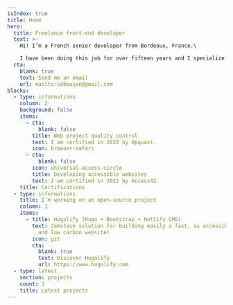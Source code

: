 ```yaml
---
isIndex: true
title: Home
hero:
  title: Freelance front-end developer
  text: >-
    Hi! I’m a French senior developer from Bordeaux, France.\

    I have been doing this job for over fifteen years and I specialize in low carbon and accessible websites.
  cta:
    blank: true
    text: Send me an email
    url: mailto:sebousan@gmail.com
blocks:
  - type: informations
    column: 2
    background: false
    items:
      - cta:
          blank: false
        title: Web project quality control
        text: I am certified in 2022 by Opquast.
        icon: browser-safari
      - cta:
          blank: false
        icon: universal-access-circle
        title: Developing accessible websites
        text: I am certified in 2022 by Access42.
    title: Certifications
  - type: informations
    title: I’m working on an open-source project
    column: 1
    items:
      - title: Hugolify (Hugo + Bootstrap + Netlify CMS)
        text: Jamstack solution for building easily a fast, as accessible as possible
          and low carbon website!
        icon: git
        cta:
          blank: true
          text: Discover Hugolify
          url: https://www.hugolify.com
  - type: latest
    section: projects
    count: 3
    title: Latest projects
---
```

